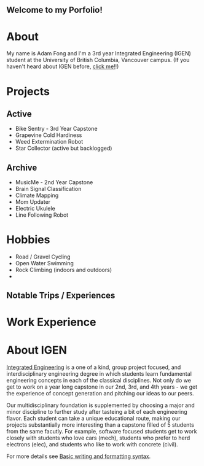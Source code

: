 ## Welcome to my Porfolio!

# About
My name is Adam Fong and I'm a 3rd year Integrated Engineering (IGEN) student at the University of British Columbia, Vancouver campus. (If you haven't heard about IGEN before, [click me!](#about-igen)!)

# Projects

## Active
- Bike Sentry - 3rd Year Capstone
- Grapevine Cold Hardiness
- Weed Extermination Robot 
- Star Collector (active but backlogged)

## Archive
- MusicMe - 2nd Year Capstone
- Brain Signal Classification 
- Climate Mapping
- Mom Updater 
- Electric Ukulele
- Line Following Robot

# Hobbies
- Road / Gravel Cycling
- Open Water Swimming
- Rock Climbing (indoors and outdoors)
- 
## Notable Trips / Experiences


# Work Experience


# About IGEN 
[Integrated Engineering](https://www.integratedengineers.ca/) is a one of a kind, group project focused, and interdisciplinary engineering degree in which students learn fundamental engineering concepts in each of the classical disciplines. Not only do we get to work on a year long capstone in our 2nd, 3rd, and 4th years - we get the experience of concept generation and pitching our ideas to our peers. 

Our multidisciplinary foundation is supplemented by choosing a major and minor discipline to further study after tasteing a bit of each engineering flavor. Each student can take a unique educational route, making our projects substantially more interesting than a capstone filled of 5 students from the same facutly. For example, software focused students get to work closely with students who love cars (mech), students who prefer to herd electrons (elec), and students who like to work with concrete (civil). 


For more details see [Basic writing and formatting syntax](https://docs.github.com/en/github/writing-on-github/getting-started-with-writing-and-formatting-on-github/basic-writing-and-formatting-syntax).


